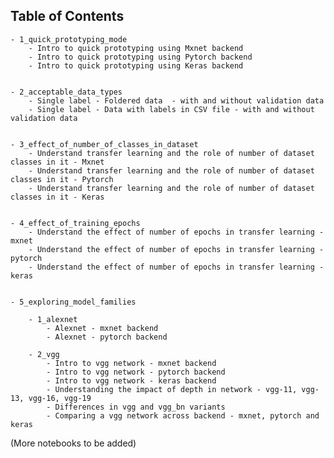 ## Table of Contents


    - 1_quick_prototyping_mode
        - Intro to quick prototyping using Mxnet backend
        - Intro to quick prototyping using Pytorch backend
        - Intro to quick prototyping using Keras backend
        
        
    - 2_acceptable_data_types
        - Single label - Foldered data  - with and without validation data
        - Single label - Data with labels in CSV file - with and without validation data
        
        
    - 3_effect_of_number_of_classes_in_dataset
        - Understand transfer learning and the role of number of dataset classes in it - Mxnet
        - Understand transfer learning and the role of number of dataset classes in it - Pytorch
        - Understand transfer learning and the role of number of dataset classes in it - Keras
        
        
    - 4_effect_of_training_epochs
        - Understand the effect of number of epochs in transfer learning - mxnet
        - Understand the effect of number of epochs in transfer learning - pytorch
        - Understand the effect of number of epochs in transfer learning - keras
     
     
    - 5_exploring_model_families
        
        - 1_alexnet
            - Alexnet - mxnet backend
            - Alexnet - pytorch backend
        
        - 2_vgg
            - Intro to vgg network - mxnet backend
            - Intro to vgg network - pytorch backend
            - Intro to vgg network - keras backend
            - Understanding the impact of depth in network - vgg-11, vgg-13, vgg-16, vgg-19 
            - Differences in vgg and vgg_bn variants
            - Comparing a vgg network across backend - mxnet, pytorch and keras 
            
            
            
(More notebooks to be added)
